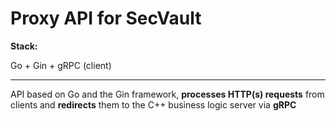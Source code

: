 # Proxy API for SecVault

**Stack:**

Go + Gin + gRPC (client)

---

API based on Go and the Gin framework, **processes HTTP(s) requests** from clients and **redirects** them to the C++ business logic server via **gRPC**
